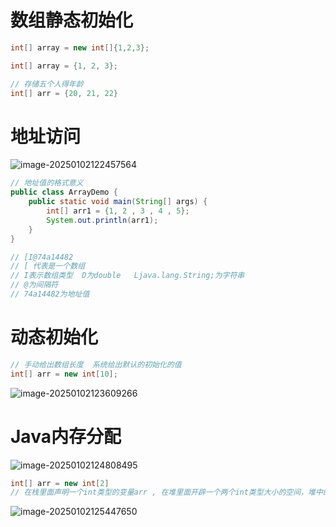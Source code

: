 # 数组静态初始化

```java
int[] array = new int[]{1,2,3};

int[] array = {1, 2, 3};

// 存储五个人得年龄
int[] arr = {20, 21, 22}

```

# 地址访问

![image-20250102122457564](https://shuaiyao85.oss-cn-qingdao.aliyuncs.com/img/202501021224100.png)

```java
// 地址值的格式意义
public class ArrayDemo {
    public static void main(String[] args) {
        int[] arr1 = {1, 2 , 3 , 4 , 5};
        System.out.println(arr1);
    }
}

// [I@74a14482
// [ 代表是一个数组
// I表示数组类型  D为double   Ljava.lang.String;为字符串
// @为间隔符
// 74a14482为地址值
```

# 动态初始化

```java
// 手动给出数组长度  系统给出默认的初始化的值
int[] arr = new int[10];
```

![image-20250102123609266](https://shuaiyao85.oss-cn-qingdao.aliyuncs.com/img/202501021236398.png)

# Java内存分配

![image-20250102124808495](https://shuaiyao85.oss-cn-qingdao.aliyuncs.com/img/202501021248592.png)

```java
int[] arr = new int[2]
// 在栈里面声明一个int类型的变量arr , 在堆里面开辟一个两个int类型大小的空间，堆中的变量指向这个地址，所以打印数组的变量名打印出来的就是地址值
```

![image-20250102125447650](https://shuaiyao85.oss-cn-qingdao.aliyuncs.com/img/202501021254780.png)
